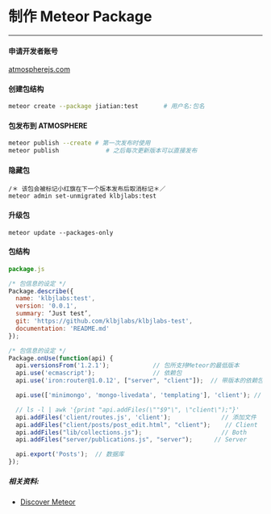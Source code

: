 # 制作 Meteor Package
---

#### 申请开发者账号
  [atmospherejs.com](https://atmospherejs.com/)



#### 创建包结构
``` bash
meteor create --package jiatian:test       # 用户名:包名
```


#### 包发布到 ATMOSPHERE
``` bash
meteor publish --create	# 第一次发布时使用
meteor publish             # 之后每次更新版本可以直接发布
```

#### 隐藏包
```
/＊ 该包会被标记小红旗在下一个版本发布后取消标记＊／
meteor admin set-unmigrated klbjlabs:test
```

#### 升级包
```
meteor update --packages-only
```

#### 包结构
```js
package.js

/* 包信息的设定 */
Package.describe({
  name: 'klbjlabs:test',
  version: '0.0.1',
  summary: ‘Just test’,
  git: 'https://github.com/klbjlabs/klbjlabs-test',
  documentation: 'README.md'
});

/* 包信息的设定 */
Package.onUse(function(api) {
  api.versionsFrom('1.2.1');			// 包所支持Meteor的最低版本
  api.use('ecmascript');			    // 依赖包
  api.use('iron:router@1.0.12', ["server", "client"]);	// 带版本的依赖包格式

  api.use(['minimongo', 'mongo-livedata', 'templating'], 'client');	// mongo and template

  // ls -l | awk '{print "api.addFiles(\""$9"\", \"client\");"}'
  api.addFiles('client/routes.js', 'client');			   // 添加文件
  api.addFiles("client/posts/post_edit.html", "client");	// Client
  api.addFiles("lib/collections.js");				       // Both
  api.addFiles("server/publications.js", "server");		 // Server

  api.export('Posts');	// 数据库
});
```
##### 相关资料:
* [Discover Meteor](http://zh.discovermeteor.com/chapters/creating-a-meteor-package/)
